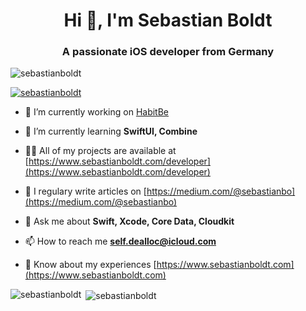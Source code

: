 <h1 align="center">Hi 👋, I'm Sebastian Boldt</h1>
<h3 align="center">A passionate iOS developer from Germany</h3>

<p align="left"> <img src="https://komarev.com/ghpvc/?username=sebastianboldt&label=Profile%20views&color=0e75b6&style=flat" alt="sebastianboldt" /> </p>

<p align="left"> <a href="https://github.com/ryo-ma/github-profile-trophy"><img src="https://github-profile-trophy.vercel.app/?username=sebastianboldt" alt="sebastianboldt" /></a> </p>

- 🔭 I’m currently working on [HabitBe](https://apps.apple.com/gb/app/habitbe-weekly-habit-tracker/id1527811684)

- 🌱 I’m currently learning **SwiftUI, Combine**

- 👨‍💻 All of my projects are available at [https://www.sebastianboldt.com/developer](https://www.sebastianboldt.com/developer)

- 📝 I regulary write articles on [https://medium.com/@sebastianbo](https://medium.com/@sebastianbo)

- 💬 Ask me about **Swift, Xcode, Core Data, Cloudkit**

- 📫 How to reach me **self.dealloc@icloud.com**

- 📄 Know about my experiences [https://www.sebastianboldt.com](https://www.sebastianboldt.com)


<p><img align="left" src="https://github-readme-stats.vercel.app/api/top-langs?username=sebastianboldt&show_icons=true&theme=dark&locale=en&layout=compact" alt="sebastianboldt" /></p>

<p>&nbsp;<img align="center" src="https://github-readme-stats.vercel.app/api?username=sebastianboldt&show_icons=true&theme=dark&locale=en" alt="sebastianboldt" /></p>
